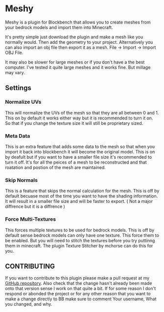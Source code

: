 # Meshy
Meshy is a plugin for Blockbench that allows you to create meshes from your bedrock models and import them into Minecraft. 

It's pretty simple just download the plugin and make a mesh like you normally would. Then add the geometry to your project.
Alternatively you can also import an obj file then export it as a mesh. File -> Import -> Import OBJ File.

It may also be slower for large meshes or if you don't have a the best computer. I've tested it quite large meshes and it works fine. But millage may vary.
## Settings

### Normalize UVs 
This will normalize the UVs of the mesh so that they are all between 0 and 1. This on by default it works either way but it is recommended to turn it on. So that if you change the texture size it will still be proprietary sized.

### Meta Data
This is an extra feature that adds some data to the mesh so that when you import it back into blockbench it will become the original model. This is on by deafult but if you want to have a smaller file size it's recommended to turn it off. It's for all the peices of a mesh to be reconstructed and that roatation and postion of the mesh are maintained.

### Skip Normals
This is a feature that skips the normal calculation for the mesh. This is off by default becuase most of the time you want to have the shading information. It will result in a smaller file size and will be faster to export. ( Not a major diffrence but it is a diffrence )

### Force Multi-Textures
This forces multiple textures to be used for bedrock models. This is off by default sense bedrock models can only have one texture. This force them to be enabled. But you will need to stitch the textures before you try puttinng them in minecraft. The plugin Texture Stitcher by mchorse can do this for you.

## CONTRIBUTING
If you want to contribute to this plugin please make a pull request at my [GitHub repository](https://github.com/Shadowkitten47/Meshy). Also check that the change hasn't already been made onto that version sense I work on that quite a bit. If for some reason I don't respond or abonded the project or for any other reason that you want to make a change directly to BB make sure to comment Your username, What you changed, and why.